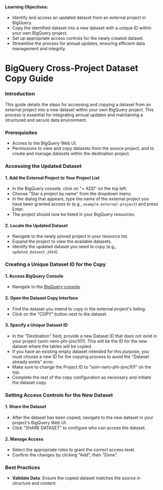 #### Learning Objectives:
- Identify and access an updated dataset from an external project in BigQuery.
- Copy the identified dataset into a new dataset with a unique ID within your own BigQuery project.
- Set up appropriate access controls for the newly created dataset.
- Streamline the process for annual updates, ensuring efficient data management and integrity.

# BigQuery Cross-Project Dataset Copy Guide

### Introduction
This guide details the steps for accessing and copying a dataset from an external project into a new dataset within your own BigQuery project. This process is essential for integrating annual updates and maintaining a structured and secure data environment.

### Prerequisites
* Access to the BigQuery Web UI.
* Permissions to view and copy datasets from the source project, and to create and manage datasets within the destination project.

### Accessing the Updated Dataset
#### 1. Add the External Project to Your Project List
* In the BigQuery console, click on "+ ADD" on the top left.
* Choose "Star a project by name" from the dropdown menu.
* In the dialog that appears, type the name of the external project you have been granted access to (e.g., `example-external-project`) and press Enter.
* The project should now be listed in your BigQuery resources.

#### 2. Locate the Updated Dataset
* Navigate to the newly pinned project in your resource list.
* Expand the project to view the available datasets.
* Identify the updated dataset you need to copy (e.g., `updated_dataset_2024`).

### Creating a Unique Dataset ID for the Copy
#### 1. Access BigQuery Console
* Navigate to the [BigQuery console](https://console.cloud.google.com/bigquery).

#### 2. Open the Dataset Copy Interface
* Find the dataset you intend to copy in the external project's listing.
* Click on the "COPY" button next to the dataset.

#### 3. Specify a Unique Dataset ID
* In the "Destination" field, provide a new Dataset ID that does not exist in your project (som-nero-phi-jonc101). This will be the ID for the new dataset where the tables will be copied.
* If you have an existing empty dataset intended for this purpose, you must choose a new ID for the copying process to avoid the "Dataset already exists" error.
* Make sure to change the Project ID to "som-nero-phi-jonc101" on the top.
* Complete the rest of the copy configuration as necessary and initiate the dataset copy.

### Setting Access Controls for the New Dataset
#### 1. Share the Dataset
* After the dataset has been copied, navigate to the new dataset in your project's BigQuery Web UI.
* Click "SHARE DATASET" to configure who can access the dataset.

#### 2. Manage Access
* Select the appropriate roles to grant the correct access level.
* Confirm the changes by clicking "Add", then "Done".

### Best Practices
- **Validate Data**: Ensure the copied dataset matches the source in structure and content.



